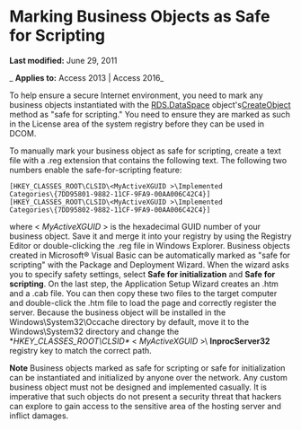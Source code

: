 
# Marking Business Objects as Safe for Scripting

 **Last modified:** June 29, 2011

 _ **Applies to:** Access 2013 | Access 2016_

To help ensure a secure Internet environment, you need to mark any business objects instantiated with the [RDS.DataSpace](7db181d5-422b-49fe-b6af-a20f5da520ff.md) object's[CreateObject](130debe5-31cf-4ab0-5f78-9adaec7d7126.md) method as "safe for scripting." You need to ensure they are marked as such in the License area of the system registry before they can be used in DCOM.

To manually mark your business object as safe for scripting, create a text file with a .reg extension that contains the following text. The following two numbers enable the safe-for-scripting feature:



```text
[HKEY_CLASSES_ROOT\CLSID\<MyActiveXGUID >\Implemented 
Categories\{7DD95801-9882-11CF-9FA9-00AA006C42C4}] 
[HKEY_CLASSES_ROOT\CLSID\<MyActiveXGUID >\Implemented 
Categories\{7DD95802-9882-11CF-9FA9-00AA006C42C4}] 
```

where < _MyActiveXGUID_ > is the hexadecimal GUID number of your business object. Save it and merge it into your registry by using the Registry Editor or double-clicking the .reg file in Windows Explorer.
Business objects created in Microsoft® Visual Basic can be automatically marked as "safe for scripting" with the Package and Deployment Wizard. When the wizard asks you to specify safety settings, select  **Safe for initialization** and **Safe for scripting**.
On the last step, the Application Setup Wizard creates an .htm and a .cab file. You can then copy these two files to the target computer and double-click the .htm file to load the page and correctly register the server.
Because the business object will be installed in the Windows\System32\Occache directory by default, move it to the Windows\System32 directory and change the  **HKEY_CLASSES_ROOT\CLSID\** < _MyActiveXGUID_ >\ **InprocServer32** registry key to match the correct path.

 **Note**  Business objects marked as safe for scripting or safe for initialization can be instantiated and initialized by anyone over the network. Any custom business object must not be designed and implemented casually. It is imperative that such objects do not present a security threat that hackers can explore to gain access to the sensitive area of the hosting server and inflict damages.

